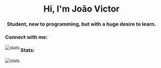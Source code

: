 <h1 align="center">Hi, I'm João Victor</h1>
<h3 align="center">Student, new to programming, but with a huge desire to learn.</h3>

<h3 align="left">Connect with me:</h3>
<img src="https://img.shields.io/badge/Microsoft_Outlook-0078D4?style=for-the-badge&logo=microsoft-outlook&logoColor=white" align="left" herf="joaovictorrocharodrigues@outlook.com" alt="stats"/>
</p>

<h3 align="left">Stats:</h3>
<img src="https://github-readme-stats.vercel.app/api?username=joao-victorRR&theme=dark&show_icons=false" alt="stats"/>

